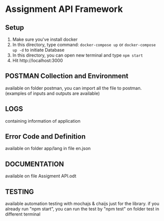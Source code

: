 Assignment API Framework
==============

Setup
------------
1. Make sure you've install docker
2. In this directory, type command: `docker-compose up` or `docker-compose up -d` to initiate Database
3. In this directory, you can open new terminal and type `npm start`
4. Hit http://localhost:3000

POSTMAN Collection and Environment
------------
available on folder postman, you can import all the file to postman. (examples of inputs and outputs are available)

LOGS
------------
containing information of application

Error Code and Definition
------------
available on folder app/lang in file en.json

DOCUMENTATION
------------
available on file Assigment API.odt

TESTING
-----------
available automation testing with mochajs & chaijs just for the library. if you already run "npm start", you can run
the test by "npm test" on folder test in different terminal